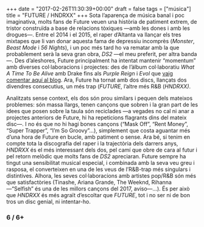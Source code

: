 +++
date = "2017-02-26T11:30:39+00:00"
draft = false
tags = ["música"]
title = "FUTURE / HNDRXX"
+++
Sota l’aparença de música banal i poc imaginativa, molts fans de Future veuen una història de patiment extrem, de tristor construïda a base de relacions tòxiques —amb les dones i amb les drogues—. Entre el 2014 i el 2015, el raper d’Altanta va llançar els tres mixtapes que li van donar aquesta fama de depressiu incomprès (*Monster*, *Beast Mode* i *56 Nights*), i un poc més tard ho va rematar amb la que probablement serà la seva gran obra, *DS2* —el meu preferit, per altra banda—. Des d’aleshores, Future principalment ha intentat mantenir “momentum” amb diverses col·laboracions i projectes: des de l’àlbum col·laboratiu *What A Time To Be Alive* amb Drake fins als *Purple Reign* i *Evol* que [vaig comentar aquí al blog](http://enricllonch.com/post/139226417099/purple-reign-evol). Ara, Future ha tornat amb dos discs, llançats dos divendres consecutius, un més trap (*FUTURE*, l’altre més R&B (*HNDRXX)*.

<!-- more -->

Analitzats sense context, els dos són prou similars i pequen dels mateixos problemes: són massa llargs, tenen cançons que sobren i la gran part de les idees que posen sobre la taula són reciclades —a vegades no cal ni anar a projectes anteriors de Future, hi ha repeticions flagrants dins del mateix disc—. I no és que no hi hagi bones cançons (“Mask Off”, “Rent Money”, “Super Trapper”, “I’m So Groovy”…), simplement que costa aguantar més d’una hora de Future en bucle, amb patiment o sense. Ara bé, si tenim en compte tota la discografia del raper i la trajectòria dels darrers anys, *HNDRXX* és el més interessant dels dos, pel camí que obre de cara al futur i pel retorn melòdic que molts fans de *DS2* apreciaran. Future sempre ha tingut una sensibilitat musical especial, i combinada amb la seva veu greu i rasposa, el converteixen en una de les veus de l’R&B-trap més singulars i distintives. Alhora, les seves col·laboracions amb artistes pop/R&B són més que satisfactòries (Tinashe, Ariana Grande, The Weeknd, Rihanna —“Selfish” és una de les millors cançons del 2017, aviso—…). És per això que *HNDRXX* és més agraït d’escoltar  que *FUTURE*, tot i no ser ni de bon tros un disc genial, ni intentar-ho.

### 6 / 6+